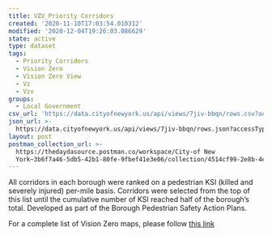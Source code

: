 ```yaml
---
title: VZV_Priority Corridors
created: '2020-11-10T17:03:54.010312'
modified: '2020-12-04T19:26:03.086629'
state: active
type: dataset
tags:
  - Priority Corridors
  - Vision Zero
  - Vision Zero View
  - Vz
  - Vzv
groups:
  - Local Government
csv_url: 'https://data.cityofnewyork.us/api/views/7jiv-bbqn/rows.csv?accessType=DOWNLOAD'
json_url: >-
  https://data.cityofnewyork.us/api/views/7jiv-bbqn/rows.json?accessType=DOWNLOAD
layout: post
postman_collection_url: >-
  https://thedaydasource.postman.co/workspace/City-of New
  York~3b6f7a46-5db5-42b1-80fe-9fbef41e3e06/collection/4514cf99-2e8b-4ebf-bd38-abcbc26260b4
---
```

All corridors in each borough were ranked on a pedestrian KSI (killed and severely injured) per-mile basis. Corridors were selected from the top of this list until the cumulative number of KSI reached half of the borough’s total. Developed as part of the Borough Pedestrian Safety Action Plans.

For a complete list of Vision Zero maps, please follow <a href="https://data.cityofnewyork.us/browse?q=vzv&sortBy=last_modified&utf8=%E2%9C%93">this link</a>
